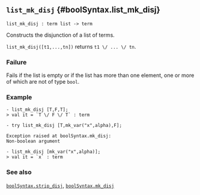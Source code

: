 ## `list_mk_disj` {#boolSyntax.list_mk_disj}


```
list_mk_disj : term list -> term
```



Constructs the disjunction of a list of terms.


`list_mk_disj([t1,...,tn])` returns `t1 \/ ... \/ tn`.

### Failure

Fails if the list is empty or if the list has more than
one element, one or more of which are not of type `bool`.

### Example

    
    - list_mk_disj [T,F,T];
    > val it = `T \/ F \/ T` : term
    
    - try list_mk_disj [T,mk_var("x",alpha),F];
    
    Exception raised at boolSyntax.mk_disj:
    Non-boolean argument
    
    - list_mk_disj [mk_var("x",alpha)];
    > val it = `x` : term
    

### See also

[`boolSyntax.strip_disj`](#boolSyntax.strip_disj), [`boolSyntax.mk_disj`](#boolSyntax.mk_disj)

